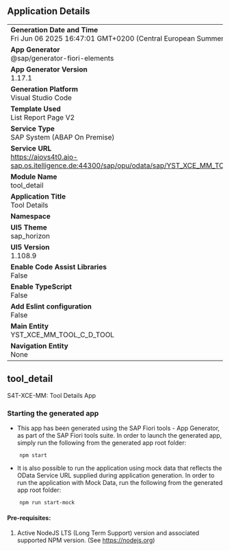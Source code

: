 ## Application Details
|               |
| ------------- |
|**Generation Date and Time**<br>Fri Jun 06 2025 16:47:01 GMT+0200 (Central European Summer Time)|
|**App Generator**<br>@sap/generator-fiori-elements|
|**App Generator Version**<br>1.17.1|
|**Generation Platform**<br>Visual Studio Code|
|**Template Used**<br>List Report Page V2|
|**Service Type**<br>SAP System (ABAP On Premise)|
|**Service URL**<br>https://aiovs4t0.aio-sap.os.itelligence.de:44300/sap/opu/odata/sap/YST_XCE_MM_TOOL_UI_TOOL|
|**Module Name**<br>tool_detail|
|**Application Title**<br>Tool Details|
|**Namespace**<br>|
|**UI5 Theme**<br>sap_horizon|
|**UI5 Version**<br>1.108.9|
|**Enable Code Assist Libraries**<br>False|
|**Enable TypeScript**<br>False|
|**Add Eslint configuration**<br>False|
|**Main Entity**<br>YST_XCE_MM_TOOL_C_D_TOOL|
|**Navigation Entity**<br>None|

## tool_detail

S4T-XCE-MM: Tool Details App

### Starting the generated app

-   This app has been generated using the SAP Fiori tools - App Generator, as part of the SAP Fiori tools suite.  In order to launch the generated app, simply run the following from the generated app root folder:

```
    npm start
```

- It is also possible to run the application using mock data that reflects the OData Service URL supplied during application generation.  In order to run the application with Mock Data, run the following from the generated app root folder:

```
    npm run start-mock
```

#### Pre-requisites:

1. Active NodeJS LTS (Long Term Support) version and associated supported NPM version.  (See https://nodejs.org)


